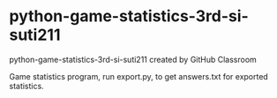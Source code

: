 # python-game-statistics-3rd-si-suti211
python-game-statistics-3rd-si-suti211 created by GitHub Classroom

Game statistics program, run export.py, to get answers.txt for exported statistics.

